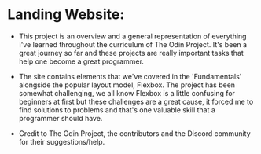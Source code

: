 # Landing Website:

- This project is an overview and a general representation of everything I've learned throughout the curriculum of The Odin Project. It's been a great journey so far and these projects are really important tasks that help one become a great programmer. 

- The site contains elements that we've covered in the 'Fundamentals' alongside the popular layout model, Flexbox. The project has been somewhat challenging, we all know Flexbox is a little confusing for beginners at first but these challenges are a great cause, it forced me to find solutions to problems and that's one valuable skill that a programmer should have. 

- Credit to The Odin Project, the contributors and the Discord community for their suggestions/help.